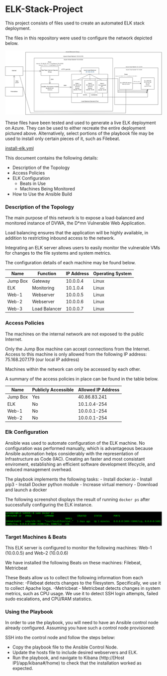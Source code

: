 # ELK-Stack-Project
This project consists of files used to create an automated ELK stack deployment. 

The files in this repository were used to configure the network depicted below.

![ELK Network Diagram](./Diagrams/ELKStackDiagram.png "ELK Network Diagram")

These files have been tested and used to generate a live ELK deployment on Azure. They can be used to either recreate the entire deployment pictured above. Alternatively, select portions of the playbook file may be used to install only certain pieces of it, such as Filebeat.

[install-elk.yml](./Ansible/install-elk.yml) 

This document contains the following details:
- Description of the Topology
- Access Policies
- ELK Configuration
  - Beats in Use
  - Machines Being Monitored
- How to Use the Ansible Build


### Description of the Topology

The main purpose of this network is to expose a load-balanced and monitored instance of DVWA, the D*mn Vulnerable Web Application.

Load balancing ensures that the application will be highly available, in addition to restricting inbound access to the network.

Integrating an ELK server allows users to easily monitor the vulnerable VMs for changes to the file systems and system metrics.

The configuration details of each machine may be found below.

| Name     | Function      | IP Address | Operating System |
|----------|---------------|------------|------------------|
| Jump Box | Gateway       | 10.0.0.4   | Linux            |
| ELK      | Monitoring    | 10.1.0.4   | Linux            |
| Web-1    | Webserver     | 10.0.0.5   | Linux            |
| Web-2    | Webserver     | 10.0.0.6   | Linux            |
| Web-3    | Load Balancer | 10.0.0.7   | Linux            |

### Access Policies

The machines on the internal network are not exposed to the public Internet. 

Only the Jump Box machine can accept connections from the Internet. Access to this machine is only allowed from the following IP address: 75.168.207.179 (our local IP address)

Machines within the network can only be accessed by each other.

A summary of the access policies in place can be found in the table below.

| Name     | Publicly Accessible | Allowed IP Address |
|----------|---------------------|--------------------|
| Jump Box | Yes                 | 40.86.83.241       |
| ELK      | No                  | 10.1.0.4-254       |
| Web-1    | No                  | 10.0.0.1-254       |
| Web-2    | No                  | 10.0.0.1-254       |

### Elk Configuration

Ansible was used to automate configuration of the ELK machine. No configuration was performed manually, which is advantageous because Ansible automation helps considerably with the representation of Infrastructure as Code (IAC). Creating an faster and most consistant enviroment, establishing an efficient software development lifecycle, and reduced management overhead.

The playbook implements the following tasks:
    - Install docker.io
    - Install pip3
    - Install Docker python module
    - Increase virtual memory
    - Download and launch a docker

The following screenshot displays the result of running `docker ps` after successfully configuring the ELK instance.

!["docker ps" output](./Screenshots/dockerps.png)

### Target Machines & Beats
This ELK server is configured to monitor the following machines: Web-1 (10.0.0.5) and Web-2 (10.0.0.6)

We have installed the following Beats on these machines: Filebeat, Metricbeat

These Beats allow us to collect the following information from each machine:
    -Filebeat detects changes to the filesystem. Specifically, we use it to collect Apache logs.
    -Metricbeat - Metricbeat detects changes in system metrics, such as CPU usage. We use it to detect SSH login attempts, failed sudo escalations, and CPU/RAM statistics.

### Using the Playbook
In order to use the playbook, you will need to have an Ansible control node already configured. Assuming you have such a control node provisioned: 

SSH into the control node and follow the steps below:
- Copy the playbook file to the Ansible Control Node.
- Update the hosts file to include desired webservers and ELK.
- Run the playbook, and navigate to Kibana (http://[Host IP]/app/kibana#/home) to check that the installation worked as expected.

